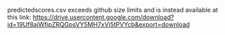 predictedscores.csv exceeds github size limits and is instead available at this link:
<https://drive.usercontent.google.com/download?id=19Uf8ajWfipZRQGpsVY5MH7xVj5tPVYcb&export=download>
